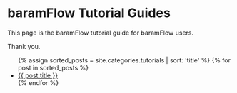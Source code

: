 <!-----
nav_order: 8
layout: page
title: baramFlow Tutorial Guides
----->

# baramFlow Tutorial Guides

This page is the baramFlow tutorial guide for baramFlow users.<br>

Thank you.<br>

<ul>
  {% assign sorted_posts = site.categories.tutorials | sort: 'title' %}
  {% for post in sorted_posts %}
    <li><a href="{{ site.baseurl }}{{ post.url }}">{{ post.title }}</a></li>
  {% endfor %}
</ul>